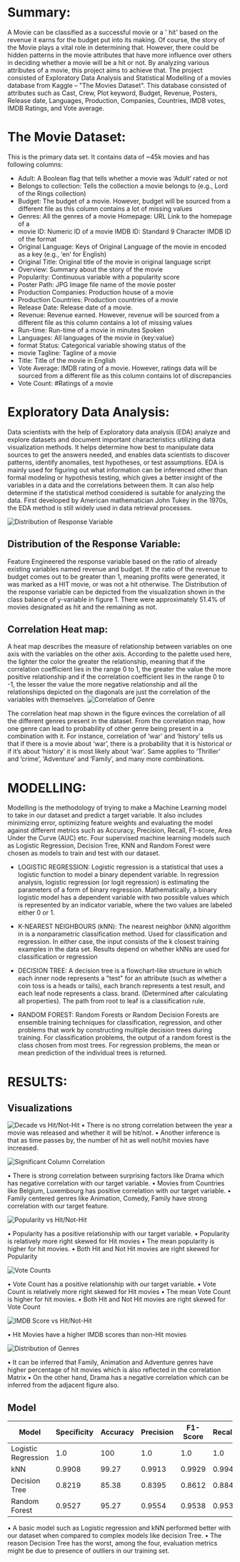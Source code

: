 # Summary:
A Movie can be classified as a successful movie or a ' hit' based on the revenue it earns for the budget put into its making. Of course, the story of the Movie plays a vital role in determining that. However, there could be hidden patterns in the movie attributes that have more influence over others in deciding whether a movie will be a hit or not. By analyzing various attributes of a movie, this project aims to achieve that.
The project consisted of Exploratory Data Analysis and Statistical Modelling of a movies database from Kaggle – "The Movies Dataset". This database consisted of attributes such as Cast, Crew, Plot keyword, Budget, Revenue, Posters, Release date, Languages, Production, Companies, Countries, IMDB votes, IMDB Ratings, and Vote average.

# The Movie Dataset: 
This is the primary data set. It contains data of ~45k movies and has following columns: 
- Adult: A Boolean flag that tells whether a movie was ‘Adult’ rated or not
- Belongs to collection: Tells the collection a movie belongs to (e.g., Lord of the Rings collection)
- Budget: The budget of a movie. However, budget will be sourced from a different file as this column contains a lot of missing values 
- Genres: All the genres of a movie Homepage: URL Link to the homepage of a 
- movie ID: Numeric ID of a movie IMDB ID: Standard 9 Character IMDB ID of the format <ttxxxxxxx>
- Original Language: Keys of Original Language of the movie in encoded as a key (e.g., ‘en’ for English) 
- Original Title: Original title of the movie in original language script 
- Overview: Summary about the story of the movie 
- Popularity: Continuous variable with a popularity score 
- Poster Path: JPG Image file name of the movie poster 
- Production Companies: Production house of a movie 
- Production Countries: Production countries of a movie 
- Release Date: Release date of a movie. 
- Revenue: Revenue earned. However, revenue will be sourced from a different file as this column contains a lot of missing values 
- Run-time: Run-time of a movie in minutes Spoken 
- Languages: All languages of the movie in {key:value} 
- format Status: Categorical variable showing status of the 
- movie Tagline: Tagline of a movie 
- Title: Title of the movie in English 
- Vote Average: IMDB rating of a movie. However, ratings data will be sourced from a different file as this column contains lot of discrepancies 
- Vote Count: #Ratings of a movie

# Exploratory Data Analysis:
Data scientists with the help of Exploratory data analysis (EDA) analyze and explore datasets and document important characteristics utilizing data visualization methods. It helps determine how best to manipulate data sources to get the answers needed, and enables data scientists to discover patterns, identify anomalies, test hypotheses, or test assumptions. EDA is mainly used for figuring out what information can be inferenced other than formal modeling or hypothesis testing, which gives a better insight of the variables in a data and the correlations between them. It can also help determine if the statistical method considered is suitable for analyzing the data. First developed by American mathematician John Tukey in the 1970s, the EDA method is still widely used in data retrieval processes.


![Distribution of Response Variable](assets/images/Distribution%20of%20Y-Variable.PNG) 

## Distribution of the Response Variable:	
Feature Engineered the response variable based on the ratio of already existing variables named revenue and budget. If the ratio of the revenue to budget comes out to be greater than 1, meaning profits were generated, it was marked as a HIT movie, or was not a hit otherwise. The Distribution of the response variable can be depicted from the visualization shown in the class balance of y-variable in figure 1. There were approximately 51.4% of movies designated as hit and the remaining as not.

## Correlation Heat map: 
A heat map describes the measure of relationship between variables on one axis with the variables on the other axis. According to the palette used here, the lighter the color the greater the relationship, meaning that if the correlation coefficient lies in the range 0 to 1, the greater the value the more positive relationship and if the correlation coefficient lies in the range 0 to -1, the lesser the value the more negative relationship and all the relationships depicted on the diagonals are just the correlation of the variables with themselves.
![Correlation of Genre](assets/images/Genre%20Correlation.png) 

The correlation heat map shown in the figure evinces the correlation of all the different genres present in the dataset.  From the correlation map, how one genre can lead to probability of other genre being present in a combination with it. For instance, correlation of ‘war’ and ‘history’ tells us that if there is a movie about ‘war’, there is a probability that it is historical or if it’s about ‘history’ it is most likely about ‘war’. Same applies to ‘Thriller’ and ‘crime’, ‘Adventure’ and ‘Family’, and many more combinations.



# MODELLING:

Modelling is the methodology of trying to make a Machine Learning model to take in our dataset and predict a target variable. It also includes minimizing error, optimizing feature weights and evaluating the model against different metrics such as Accuracy, Precision, Recall, F1-score, Area Under the Curve (AUC) etc. Four supervised machine learning models such as Logistic Regression, Decision Tree, KNN and Random Forest were chosen as models to train and test with our dataset.

-	LOGISTIC REGRESSION:
		Logistic regression is a statistical that uses a logistic function to model a binary dependent variable. In regression analysis, logistic regression (or logit regression) is estimating the parameters of a form of binary regression. Mathematically, a binary logistic model has a dependent variable with two possible values which is represented by an indicator variable, where the two values are labeled either 0 or 1.
-	K-NEAREST NEIGHBOURS (kNN):
			The nearest neighbor (kNN) algorithm in is a nonparametric classification method. Used for classification and regression. In either case, the input consists of the k closest training examples in the data set. Results depend on whether kNNs are used for classification or regression
-	DECISION TREE:
			A decision tree is a flowchart-like structure in which each inner node represents a "test" for an attribute (such as whether a coin toss is a heads or tails), each branch represents a test result, and each leaf node represents a class. brand. (Determined after calculating all properties). The path from root to leaf is a classification rule.

-	RANDOM FOREST:
			Random Forests or Random Decision Forests are ensemble training techniques for classification, regression, and other problems that work by constructing multiple decision trees during training. For classification problems, the output of a random forest is the class chosen from most trees. For regression problems, the mean or mean prediction of the individual trees is returned.
# RESULTS:

## Visualizations
![Decade vs Hit/Not-Hit](assets/images/Decade%20vs%20Hit.jpg)
•	There is no strong correlation between the year a movie was released and whether it will be hit/not. 
•	Another inference is that as time passes by, the number of hit as well not/hit movies have increased.


![Significant Column Correlation](assets/images/Relavant%20Columns%20Correlation.png)

•	There is strong correlation between surprising factors like Drama which has negative correlation with our target variable.
•	Movies from Countries like Belgium, Luxembourg has positive correlation with our target variable.
•	Family centered genres like Animation, Comedy, Family have strong correlation with our target feature.

![Popularity vs Hit/Not-Hit](assets/images/hit%20or%20not%20hit%20popularity.jpeg)

•	Popularity has a positive relationship with our target variable.
•	Popularity is relatively more right skewed for Hit movies
•	The mean popularity is higher for hit movies.
•	Both Hit and Not Hit movies are right skewed for Popularity

![Vote Counts](assets/images/Vote_count.jpeg)

•	Vote Count has a positive relationship with our target variable.
•	Vote Count is relatively more right skewed for Hit movies
•	The mean Vote Count is higher for hit movies.
•	Both Hit and Not Hit movies are right skewed for Vote Count

![IMDB Score vs Hit/Not-Hit](assets/images/IMDB%20Score%20for%20Hit%20or%20No%20hit.png)

•	Hit Movies have a higher IMDB scores than non-Hit movies

![Distribution of Genres](assets/images/Distribution%20of%20Genres.PNG)


•	It can be inferred that Family, Animation and Adventure genres have higher percentage of hit movies which is also reflected in the correlation Matrix 
•	On the other hand, Drama has a negative correlation which can be inferred from the adjacent figure also.

## Model

|     Model                  |     Specificity    |     Accuracy    |     Precision    |     F1-Score    |     Recall/Sensitivity    |     AUC       |
|----------------------------|--------------------|-----------------|------------------|-----------------|---------------------------|---------------|
|     Logistic Regression    |     1.0            |     100         |     1.0          |     1.0         |     1.0                   |     1.0       |
|     kNN                    |     0.9908         |     99.27       |     0.9913       |     0.9929      |     0.9945                |     0.9927    |
|     Decision Tree          |     0.8219         |     85.38       |     0.8395       |     0.8612      |     0.8840                |     0.8529    |
|     Random Forest          |     0.9527         |     95.27       |     0.9554       |     0.9538      |     0.9538                |     0.9527    |

•	A basic model such as Logistic regression and kNN performed better with our dataset when compared to complex models like decision Tree.
•	The reason Decision Tree has the worst, among the four, evaluation metrics might be due to presence of outliers in our training set.
